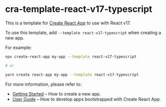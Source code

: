 # cra-template-react-v17-typescript

This is a template for [Create React App](https://github.com/facebook/create-react-app) to use with React v17.

To use this template, add `--template react-v17-typescript` when creating a new app.

For example:

```sh
npx create-react-app my-app --template react-v17-typescript

# or

yarn create react-app my-app --template react-v17-typescript
```

For more information, please refer to:

- [Getting Started](https://create-react-app.dev/docs/getting-started) – How to create a new app.
- [User Guide](https://create-react-app.dev) – How to develop apps bootstrapped with Create React App.
